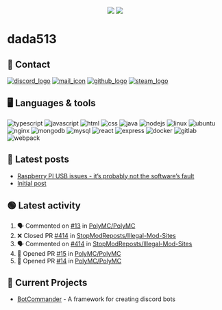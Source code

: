 <p align="center">
  <img src="https://github-readme-stats.vercel.app/api?username=dada513&show_icons=true&count_private=true&include_all_commits=true&hide_border=true"/>
  <img src="https://github-readme-stats.vercel.app/api/top-langs/?username=dada513&layout=compact&count_private=true&include_all_commits=true&hide_border=true&langs_count=10"/>
</p>

# dada513

## 📨 Contact

[![discord_logo](https://icongr.am/material/discord.svg)](./discord.md)
[![mail_icon](https://icongr.am/material/email.svg)](mailto:dada513@protonmail.com)
[![github_logo](https://icongr.am/material/github.svg)](https://github.com/dada513)
[![steam_logo](https://icongr.am/material/steam.svg)](http://steamcommunity.com/profiles/76561198966378927)

## 🖥️ Languages & tools

![typescript](https://icongr.am/devicon/typescript-original.svg)
![javascript](https://icongr.am/devicon/javascript-original.svg)
![html](https://icongr.am/devicon/html5-original.svg)
![css](https://icongr.am/devicon/css3-original.svg)
![java](https://icongr.am/devicon/java-original.svg)
![nodejs](https://icongr.am/devicon/nodejs-original.svg)
![linux](https://icongr.am/devicon/linux-original.svg)
![ubuntu](https://icongr.am/devicon/ubuntu-plain.svg)
![nginx](https://icongr.am/devicon/nginx-original.svg)
![mongodb](https://icongr.am/devicon/mongodb-original-wordmark.svg)
![mysql](https://icongr.am/devicon/mysql-original-wordmark.svg)
![react](https://icongr.am/devicon/react-original.svg)
![express](https://icongr.am/devicon/express-original-wordmark.svg)
![docker](https://icongr.am/devicon/docker-original.svg)
![gitlab](https://icongr.am/devicon/gitlab-original.svg)
![webpack](https://icongr.am/devicon/webpack-original.svg)

## 📘 Latest posts

<!-- BLOG-POST-LIST:START -->
- [Raspberry PI USB issues - it’s probably not the software’s fault](https://d513.space/raspberry/2021/12/09/raspberry-pi-power-fix.html)
- [Initial post](https://d513.space/2021/12/08/init.html)
<!-- BLOG-POST-LIST:END -->

## 🟢 Latest activity

<!--START_SECTION:activity-->

1. 🗣 Commented on [#13](https://github.com/PolyMC/PolyMC/issues/13) in [PolyMC/PolyMC](https://github.com/PolyMC/PolyMC)
2. ❌ Closed PR [#414](https://github.com/StopModReposts/Illegal-Mod-Sites/pull/414) in [StopModReposts/Illegal-Mod-Sites](https://github.com/StopModReposts/Illegal-Mod-Sites)
3. 🗣 Commented on [#414](https://github.com/StopModReposts/Illegal-Mod-Sites/issues/414) in [StopModReposts/Illegal-Mod-Sites](https://github.com/StopModReposts/Illegal-Mod-Sites)
4. 💪 Opened PR [#15](https://github.com/PolyMC/PolyMC/pull/15) in [PolyMC/PolyMC](https://github.com/PolyMC/PolyMC)
5. 💪 Opened PR [#14](https://github.com/PolyMC/PolyMC/pull/14) in [PolyMC/PolyMC](https://github.com/PolyMC/PolyMC)
<!--END_SECTION:activity-->

## 🔌 Current Projects

- [BotCommander](https://github.com/dada513/botcommander) - A framework for creating discord bots

